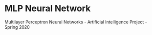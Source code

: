 # MLP Neural Network
Multilayer Perceptron Neural Networks - Artificial Intelligence Project - Spring 2020
